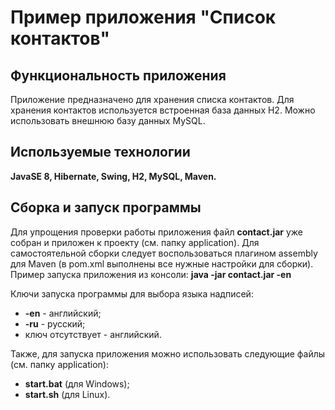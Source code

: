 # Пример приложения "Список контактов"

## Функциональность приложения
Приложение предназначено для хранения списка контактов.
Для хранения контактов используется встроенная база данных H2.
Можно использовать внешнюю базу данных MySQL.

## Используемые технологии
**JavaSE 8, Hibernate, Swing, H2, MySQL, Maven.**  

## Сборка и запуск программы 
Для упрощения проверки работы приложения файл **contact.jar** уже собран и приложен к проекту (см. папку application).
Для самостоятельной сборки следует воспользоваться плагином assembly для Maven (в pom.xml выполнены все нужные настройки для сборки).
Пример запуска приложения из консоли: **java -jar contact.jar -en**   

Ключи запуска программы для выбора языка надписей:
- **-en** - английский;
- **-ru** - русский;
- ключ отсутствует - английский.

Также, для запуска приложения можно использовать следующие файлы (см. папку application):
- **start.bat** (для Windows);
- **start.sh** (для Linux).
